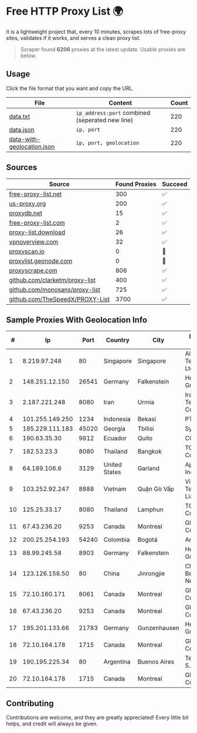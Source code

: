 
# Free HTTP Proxy List 🌍

It is a lightweight project that, every 10 minutes, scrapes lots of free-proxy sites, validates if it works, and serves a clean proxy list.


> Scraper found **6206** proxies at the latest update. Usable proxies are below.

## Usage

Click the file format that you want and copy the URL.


|File|Content|Count|
|----|-------|-----|
|[data.txt](https://raw.githubusercontent.com/themiralay/Proxy-List-World/master/data.txt)|`ip_address:port` combined (seperated new line)|220|
|[data.json](https://raw.githubusercontent.com/themiralay/Proxy-List-World/master/data.json)|`ip, port`|220|
|[data-with-geolocation.json](https://raw.githubusercontent.com/themiralay/Proxy-List-World/master/data-with-geolocation.json)|`ip, port, geolocation`|220|

## Sources

|Source|Found Proxies|Succeed|
|------|-------------|-------|
|[free-proxy-list.net](https://free-proxy-list.net)|300|✅|
|[us-proxy.org](https://www.us-proxy.org)|200|✅|
|[proxydb.net](http://proxydb.net)|15|✅|
|[free-proxy-list.com](https://free-proxy-list.com/?page=&port=&type%5B%5D=http&type%5B%5D=https&up_time=0&search=Search)|2|✅|
|[proxy-list.download](https://www.proxy-list.download/HTTP)|26|✅|
|[vpnoverview.com](https://vpnoverview.com/privacy/anonymous-browsing/free-proxy-servers)|32|✅|
|[proxyscan.io](https://www.proxyscan.io)|0|🚫|
|[proxylist.geonode.com](https://proxylist.geonode.com/api/proxy-list?limit=300&page=1&sort_by=lastChecked&sort_type=desc&protocols=http,https)|0|🚫|
|[proxyscrape.com](https://api.proxyscrape.com/v2/?request=displayproxies&protocol=http&timeout=10000&country=all&ssl=all&anonymity=all)|806|✅|
|[github.com/clarketm/proxy-list](https://raw.githubusercontent.com/clarketm/proxy-list/master/proxy-list-raw.txt)|400|✅|
|[github.com/monosans/proxy-list](https://raw.githubusercontent.com/monosans/proxy-list/main/proxies/http.txt)|725|✅|
|[github.com/TheSpeedX/PROXY-List](https://raw.githubusercontent.com/TheSpeedX/PROXY-List/master/http.txt)|3700|✅|


## Sample Proxies With Geolocation Info

|#|Ip|Port|Country|City|Internet Service Provider|
|-|--|----|-------|----|-------------------------|
|1|8.219.97.248|80|Singapore|Singapore|Alibaba (US) Technology Co., Ltd.|
|2|148.251.12.150|26541|Germany|Falkenstein|Hetzner Online GmbH|
|3|2.187.221.248|8080|Iran|Urmia|Iran Telecommunication Company PJS|
|4|101.255.149.250|1234|Indonesia|Bekasi|PT Remala Abadi|
|5|185.229.111.183|45020|Georgia|Tbilisi|Sysnet LLC|
|6|190.63.35.30|9812|Ecuador|Quito|CONECEL|
|7|182.53.23.3|8080|Thailand|Bangkok|TOT Public Company Limited|
|8|64.189.106.6|3129|United States|Garland|Apogee Telecom Inc.|
|9|103.252.92.247|8888|Vietnam|Quận Gò Vấp|Viet Digital Technology Liability Company|
|10|125.25.33.17|8080|Thailand|Lamphun|TOT Public Company Limited|
|11|67.43.236.20|9253|Canada|Montreal|GloboTech Communications|
|12|200.25.254.193|54240|Colombia|Bogotá|Andinet ON Line|
|13|88.99.245.58|8903|Germany|Falkenstein|Hetzner Online GmbH|
|14|123.126.158.50|80|China|Jinrongjie|China Unicom Beijing Province Network|
|15|72.10.160.171|8061|Canada|Montreal|GloboTech Communications|
|16|67.43.236.20|9253|Canada|Montreal|GloboTech Communications|
|17|195.201.133.66|21783|Germany|Gunzenhausen|Hetzner Online GmbH|
|18|72.10.164.178|1715|Canada|Montreal|GloboTech Communications|
|19|190.195.225.34|80|Argentina|Buenos Aires|Telecom Argentina S.A.|
|20|72.10.164.178|1715|Canada|Montreal|GloboTech Communications|



## Contributing

Contributions are welcome, and they are greatly appreciated! Every
little bit helps, and credit will always be given.

